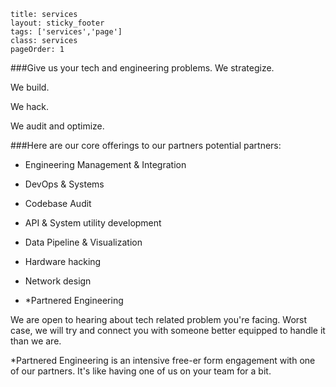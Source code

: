 
```
title: services
layout: sticky_footer
tags: ['services','page']
class: services
pageOrder: 1
```

###Give us your tech and engineering problems.
We strategize.

We build. 

We hack.

We audit and optimize.

###Here are our core offerings to our partners potential partners:
- Engineering Management & Integration

- DevOps & Systems

- Codebase Audit

- API & System utility development

- Data Pipeline & Visualization

- Hardware hacking

- Network design

- *Partnered Engineering 

We are open to hearing about tech related problem you're facing. Worst case, we will try and connect you with someone better equipped to handle it than we are. 

*Partnered Engineering is an intensive free-er form engagement with one of our partners. It's like having one of us on your team for a bit.
